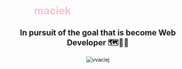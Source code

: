 <h1 style="color:white;">hi i'm <span style="color:pink">maciek</span></h1>
<h2 align="center" #fff>In pursuit of the goal that is become Web Developer 🗺️🎯🔜</h2>
<p align="center"><img src="https://github-readme-stats.vercel.app/api/top-langs?username=vvaciej&show_icons=true&locale=en&layout=compact" alt="vvaciej" /></p>
